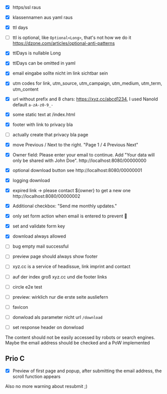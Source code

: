 - [x] https/ssl raus
- [x] klassennamen aus yaml raus
- [x] ttl days
- [ ] ttl is optional, like `Optional<Long>`, that's not how we do it https://dzone.com/articles/optional-anti-patterns
- [x] ttlDays is nullable Long
- [x] ttlDays can be omitted in yaml
- [x] email eingabe sollte nicht im link sichtbar sein
- [X] utm codes for link, utm_source, utm_campaign, utm_medium, utm_term, utm_content
- [x] url without prefix and 8 chars: https://xyz.cc/abcd1234, I used NanoId default `a-zA-z0-9_-`
- [x] some static text at /index.html
- [x] footer with link to privacy bla
- [ ] actually create that privacy bla page
- [x] move Previous / Next to the right. "Page 1 / 4 Previous Next"
- [x] Owner field: Please enter your email to continue. Add "Your data will only be shared with John Doe". http://localhost:8080/00000000 
- [x] optional download button see http://localhost:8080/00000001
- [x] logging download
- [x] expired link -> please contact ${owner} to get a new one http://localhost:8080/00000002
- [x] Additional checkbox: "Send me monthly updates."
- [x] only set form action when email is entered to prevent 🤷
- [x] set and validate form key
- [x] download always allowed

- [ ] bug empty mail successful
- [ ] preview page should always show footer
- [ ] xyz.cc is a service of headissue, link imprint and contact 
- [ ] auf der index groß xyz.cc und die footer links
- [ ] circle e2e test 
- [ ] preview: wirklich nur die erste seite ausliefern
- [ ] favicon
- [ ] donwload als parameter nicht url `/download`
- [ ] set response header on donwload

The content should not be easily accessed by robots or search engines. Maybe the email address should be checked and a PoW implemented

## Prio C
- [x] Preview of first page and popup, after submitting the email address, the scroll function appears

Also no more warning about resubmit ;)
